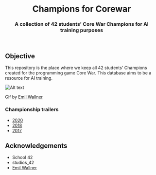 <h1 align="center">
  Champions for Corewar
</h1>
<h3 align="center">
  A collection of 42 students' Core War Champions for AI training purposes
</h3>
<br/>


## Objective

This repository is the place where we keep all 42 students' Champions created for the programming game Core War. This database aims to be a resource for AI training.

![Alt text](http://g.recordit.co/pyyAggYcWm.gif "In action")

Gif by [Emil Wallner](https://github.com/emilwallner/Corewar)

### Championship trailers

* [2020](https://www.youtube.com/watch?v=HyrjZS6RwrI&list=PLVQYiy6xNUxw5PyfsTW2lHTnL-FjI9Nkz&index=2&t=0s)
* [2018](https://www.youtube.com/watch?v=R-OkYyzp-DI&list=PLVQYiy6xNUxw5PyfsTW2lHTnL-FjI9Nkz&index=6&t=0s)
* [2017](https://www.youtube.com/watch?v=Kcn7Zec4RHY&list=PLVQYiy6xNUxw5PyfsTW2lHTnL-FjI9Nkz&index=14&t=0s)


## Acknowledgements

* School 42
* studios_42
* [Emil Wallner](https://github.com/emilwallner)